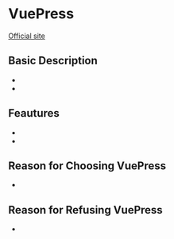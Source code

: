 # VuePress
[Official site](https://vuepress.vuejs.org/)

## Basic Description
- 
- 

## Feautures
- 
-

## Reason for Choosing VuePress
- 

## Reason for Refusing VuePress
- 
